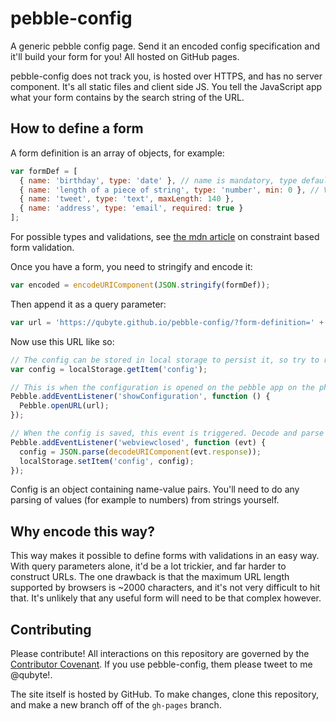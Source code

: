 # pebble-config

A generic pebble config page. Send it an encoded config specification and it'll build your form for you! All hosted on GitHub pages.

pebble-config does not track you, is hosted over HTTPS, and has no server component. It's all static files and client side JS. You tell the JavaScript app what your form contains by the search string of the URL.

## How to define a form

A form definition is an array of objects, for example:

```javascript
var formDef = [
  { name: 'birthday', type: 'date' }, // name is mandatory, type defaults to text.
  { name: 'length of a piece of string', type: 'number', min: 0 }, // Validations!
  { name: 'tweet', type: 'text', maxLength: 140 },
  { name: 'address', type: 'email', required: true }
];
```

For possible types and validations, see [the mdn article](https://developer.mozilla.org/en-US/docs/Web/Guide/HTML/HTML5/Constraint_validation) on constraint based form validation.

Once you have a form, you need to stringify and encode it:

```javascript
var encoded = encodeURIComponent(JSON.stringify(formDef));
```

Then append it as a query parameter:

```javascript
var url = 'https://qubyte.github.io/pebble-config/?form-definition=' + encoded;
```

Now use this URL like so:

```javascript
// The config can be stored in local storage to persist it, so try to read it from there.
var config = localStorage.getItem('config');

// This is when the configuration is opened on the pebble app on the phone.
Pebble.addEventListener('showConfiguration', function () {
  Pebble.openURL(url);
});

// When the config is saved, this event is triggered. Decode and parse it, then store.
Pebble.addEventListener('webviewclosed', function (evt) {
  config = JSON.parse(decodeURIComponent(evt.response));
  localStorage.setItem('config', config);
});
```

Config is an object containing name-value pairs. You'll need to do any parsing of values (for example to numbers) from strings yourself.

## Why encode this way?

This way makes it possible to define forms with validations in an easy way. With query parameters alone, it'd be a lot trickier, and far harder to construct URLs. The one drawback is that the maximum URL length supported by browsers is ~2000 characters, and it's not very difficult to hit that. It's unlikely that any useful form will need to be that complex however.

## Contributing

Please contribute! All interactions on this repository are governed by the [Contributor Covenant](CODE_OF_CONDUCT). If you use pebble-config, them please tweet to me @qubyte!.

The site itself is hosted by GitHub. To make changes, clone this repository, and make a new branch off of the `gh-pages` branch.
